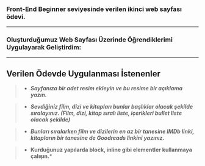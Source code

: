 ### Front-End Beginner seviyesinde verilen ikinci web sayfası ödevi.

---

### **Oluşturduğumuz Web Sayfası Üzerinde Öğrendiklerimi Uygulayarak Geliştirdim:**

---
## **Verilen Ödevde Uygulanması İstenenler**

> * ***Sayfanıza bir adet resim ekleyin ve bu resime bir açıklama yazın.***

> * ***Sevdiğiniz film, dizi ve kitapları bunlar başlıklar olacak şekilde sıralayınız. (Film, dizi, kitap sıralı liste, içerikleri bullet liste olacak şekilde)***

> * ***Bunları sıralarken film ve dizilerin en az bir tanesine IMDb linki, kitapların bir tanesine de Goodreads linkini yazınız.***

> - **Kurduğunuz yapılarda block, inline gibi elementler kullanmaya çalışın.***